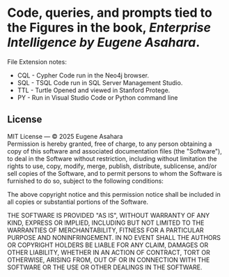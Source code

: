 <h1>Code, queries, and prompts tied to the Figures in the book, <i>Enterprise Intelligence by Eugene Asahara</i>.</h1>

File Extension notes:
<ul>
<li>CQL - Cypher Code run in the Neo4j browser.</li>  
<li>SQL - TSQL Code run in SQL Server Management Studio.</li>
<li>TTL - Turtle Opened and viewed in Stanford Protege.</li>
<li>PY - Run in Visual Studio Code or Python command line</li>
</ul>

<h2>License</h2>
<p>
  MIT License &mdash; © 2025 Eugene Asahara<br>
  Permission is hereby granted, free of charge, to any person obtaining a copy
  of this software and associated documentation files (the "Software"), to deal
  in the Software without restriction, including without limitation the rights
  to use, copy, modify, merge, publish, distribute, sublicense, and/or sell
  copies of the Software, and to permit persons to whom the Software is
  furnished to do so, subject to the following conditions:
</p>
<p>
  The above copyright notice and this permission notice shall be included in
  all copies or substantial portions of the Software.
</p>
<p>
  THE SOFTWARE IS PROVIDED "AS IS", WITHOUT WARRANTY OF ANY KIND, EXPRESS OR
  IMPLIED, INCLUDING BUT NOT LIMITED TO THE WARRANTIES OF MERCHANTABILITY,
  FITNESS FOR A PARTICULAR PURPOSE AND NONINFRINGEMENT. IN NO EVENT SHALL THE
  AUTHORS OR COPYRIGHT HOLDERS BE LIABLE FOR ANY CLAIM, DAMAGES OR OTHER
  LIABILITY, WHETHER IN AN ACTION OF CONTRACT, TORT OR OTHERWISE, ARISING FROM,
  OUT OF OR IN CONNECTION WITH THE SOFTWARE OR THE USE OR OTHER DEALINGS IN THE
  SOFTWARE.
</p>
